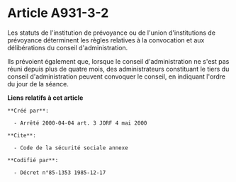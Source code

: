 # Article A931-3-2

Les statuts de l'institution de prévoyance ou de l'union d'institutions de prévoyance déterminent les règles relatives à la
convocation et aux délibérations du conseil d'administration.

Ils prévoient également que, lorsque le conseil d'administration ne s'est pas réuni depuis plus de quatre mois, des
administrateurs constituant le tiers du conseil d'administration peuvent convoquer le conseil, en indiquant l'ordre du jour
de la séance.

**Liens relatifs à cet article**

	**Créé par**:

	  - Arrêté 2000-04-04 art. 3 JORF 4 mai 2000

	**Cite**:

	  - Code de la sécurité sociale annexe

	**Codifié par**:

	  - Décret n°85-1353 1985-12-17
